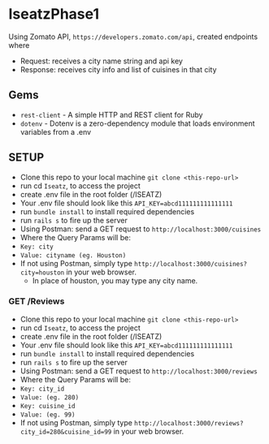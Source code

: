# IseatzPhase1

Using Zomato API, `https://developers.zomato.com/api`, created endpoints where 
 - Request: receives a city name string and api key 
 - Response: receives city info and list of cuisines in that city

## Gems 
- `rest-client` - A simple HTTP and REST client for Ruby
- `dotenv` - Dotenv is a zero-dependency module that loads environment variables from a .env

## SETUP
- Clone this repo to your local machine `git clone <this-repo-url>`
- run cd `Iseatz`, to access the project
- create .env file in the root folder (/ISEATZ)
- Your .env file should look like this `API_KEY=abcd111111111111111`
- run `bundle install` to install required dependencies
- run `rails s` to fire up the server
- Using Postman: send a GET request to `http://localhost:3000/cuisines`
 - Where the Query Params will be: 
 - `Key: city`
 - `Value: cityname (eg. Houston)`
- If not using Postman, simply type `http://localhost:3000/cuisines?city=houston` in your web browser. 
  - In place of houston, you may type any city name. 
 
### GET /Reviews

- Clone this repo to your local machine `git clone <this-repo-url>`
- run cd `Iseatz`, to access the project
- create .env file in the root folder (/ISEATZ)
 -  Your .env file should look like this `API_KEY=abcd111111111111111`
- run `bundle install` to install required dependencies
- run `rails s` to fire up the server
- Using Postman: send a GET request to `http://localhost:3000/reviews`
 - Where the Query Params will be: 
 - `Key: city_id`
 - `Value: (eg. 280)`
 - `Key: cuisine_id`
 - `Value: (eg. 99)`
- If not using Postman, simply type `http://localhost:3000/reviews?city_id=280&cuisine_id=99` in your web browser. 
